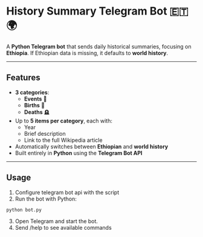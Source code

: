 # History Summary Telegram Bot 🇪🇹🌍

A **Python Telegram bot** that sends daily historical summaries, focusing on **Ethiopia**. If Ethiopian data is missing, it defaults to **world history**.

---

## Features
- **3 categories**:
  - **Events** 🎯
  - **Births** 🎂
  - **Deaths** 🪦
- Up to **5 items per category**, each with:
  - Year
  - Brief description
  - Link to the full Wikipedia article
- Automatically switches between **Ethiopian** and **world history**
- Built entirely in **Python** using the **Telegram Bot API**

---

## Usage
1. Configure telegram bot api with the script
2. Run the bot with Python:
```bash
python bot.py
```
3. Open Telegram and start the bot.
4. Send /help to see available commands
